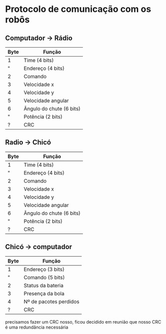 # Protocolo de comunicação com os robôs

## Computador -> Rádio

Byte | Função              
-----|---------------------
  1  | Time     (4 bits)
  "  | Endereço (4 bits)   
  2  | Comando     
  3  | Velocidade x        
  4  | Velocidade y        
  5  | Velocidade angular  
  6  | Ângulo do chute  (6 bits)
  "  | Potência (2 bits)
  ?  | CRC 



## Radio -> Chicó

Byte | Função              
-----|---------------------
  1  | Time     (4 bits)
  "  | Endereço (4 bits)   
  2  | Comando     
  3  | Velocidade x        
  4  | Velocidade y        
  5  | Velocidade angular  
  6  | Ângulo do chute  (6 bits)
  "  | Potência (2 bits)
  ?  | CRC

  
  
## Chicó -> computador

Byte | Função              
-----|---------------------
  1  | Endereço (3 bits)   
  "  | Comando  (5 bits)   
  2  | Status da bateria        
  3  | Presença da bola  
  4  | Nº de pacotes perdidos
  ?  | CRC


precisamos fazer um CRC nosso, ficou decidido em reunião 
que  nosso CRC é uma redundância  necessária 
